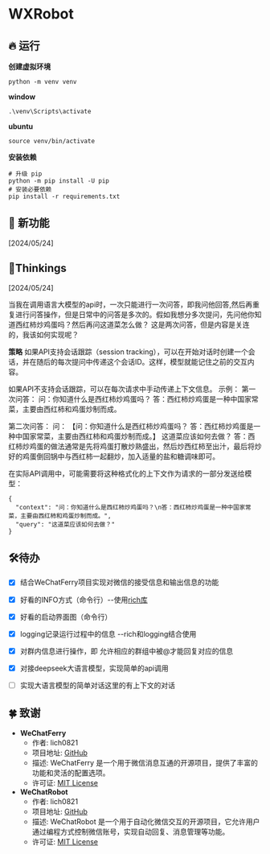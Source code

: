 # WXRobot

## 🔥 运行

**创建虚拟环境**

```
python -m venv venv
```

**window**

```
.\venv\Scripts\activate
```

**ubuntu**

```
source venv/bin/activate
```

**安装依赖**

```
# 升级 pip
python -m pip install -U pip
# 安装必要依赖
pip install -r requirements.txt
```



## 🔆 新功能



[2024/05/24] 



## 📝Thinkings

[2024/05/24] 

当我在调用语言大模型的api时，一次只能进行一次问答，即我问他回答,然后再重复进行问答操作，但是日常中的问答是多次的。假如我想分多次提问，先问他你知道西红柿炒鸡蛋吗？然后再问这道菜怎么做？
这是两次问答，但是内容是关连的，我该如何实现呢？

**策略**
如果API支持会话跟踪（session tracking），可以在开始对话时创建一个会话，并在随后的每次提问中传递这个会话ID。这样，模型就能记住之前的交互内容。

如果API不支持会话跟踪，可以在每次请求中手动传递上下文信息。
示例：
第一次问答：
问：你知道什么是西红柿炒鸡蛋吗？
答：西红柿炒鸡蛋是一种中国家常菜，主要由西红柿和鸡蛋炒制而成。

第二次问答：
问：
【问：你知道什么是西红柿炒鸡蛋吗？
答：西红柿炒鸡蛋是一种中国家常菜，主要由西红柿和鸡蛋炒制而成。】
这道菜应该如何去做？
答：西红柿炒鸡蛋的做法通常是先将鸡蛋打散炒熟盛出，然后炒西红柿至出汁，最后将炒好的鸡蛋倒回锅中与西红柿一起翻炒，加入适量的盐和糖调味即可。

在实际API调用中，可能需要将这种格式化的上下文作为请求的一部分发送给模型：

```
{
  "context": "问：你知道什么是西红柿炒鸡蛋吗？\n答：西红柿炒鸡蛋是一种中国家常菜，主要由西红柿和鸡蛋炒制而成。",
  "query": "这道菜应该如何去做？"
}
```





## 🛠️待办

- [x] 结合WeChatFerry项目实现对微信的接受信息和输出信息的功能
- [x] 好看的INFO方式（命令行）--使用[rich库](https://github.com/Textualize/rich)
- [x] 好看的启动界面图（命令行）
- [x] logging记录运行过程中的信息 --rich和logging结合使用
- [x] 对群内信息进行操作，即 允许相应的群组中被@才能回复对应的信息
- [x] 对接deepseek大语言模型，实现简单的api调用
- [ ] 实现大语言模型的简单对话这里的有上下文的对话





## 🍀 致谢

- **WeChatFerry**
  - 作者: lich0821
  - 项目地址: [GitHub](https://github.com/lich0821/WeChatFerry)
  - 描述: WeChatFerry 是一个用于微信消息互通的开源项目，提供了丰富的功能和灵活的配置选项。
  - 许可证: [MIT License](https://github.com/lich0821/WeChatFerry/blob/master/LICENSE)
- **WeChatRobot**
  - 作者: lich0821
  - 项目地址: [GitHub](https://github.com/lich0821/WeChatRobot)
  - 描述: WeChatRobot 是一个用于自动化微信交互的开源项目，它允许用户通过编程方式控制微信账号，实现自动回复、消息管理等功能。
  - 许可证: [MIT License](https://github.com/lich0821/WeChatRobot/blob/master/LICENSE)



































